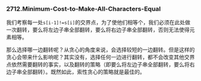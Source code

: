 ### 2712.Minimum-Cost-to-Make-All-Characters-Equal

我们考察每一处`s[i-1]!=s[i]`的交界点，为了使他们相等个，我们必须在此处做一次翻转，要么将左边子串全部翻转，要么将右边子串全部翻转，否则无法使得元素相等。

那么选择哪一边翻转呢？从贪心的角度来说，会选择较短的一边翻转。但是这样的贪心会带来什么影响呢？其实没有，选择任何一边进行翻转，都不会改变其他交界点依然需要翻转的事实，以及翻转的策略（即要么将左边子串全部翻转，要么将右边子串全部翻转）。既然如此，索性贪心的策略就是最佳的。
